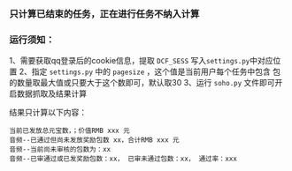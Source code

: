 ### 只计算已结束的任务，正在进行任务不纳入计算

### 运行须知：
1、需要获取qq登录后的cookie信息，提取 `DCF_SESS` 写入`settings.py`中对应位置 
2、指定 `settings.py` 中的 `pagesize` ，这个值是当前用户每个任务中包含 包 的数量取最大值或只要大于这个数即可，默认取30
3、运行 `soho.py` 文件即可开启数据抓取及结果计算

结果只计算以下内容：

    当前已发放总元宝数，；价值RMB xxx 元
    音频--已通过但尚未发放奖励包数 xx，合计RMB xxx 元
    音频--当前尚未审核的包数为：xx
    音频--已审通过或已发奖励包数：xx， 已审未通过包数：xx， 通过率：xxx

	


